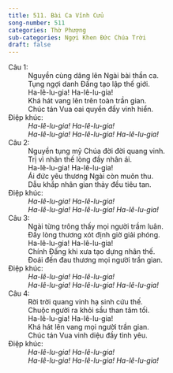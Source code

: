 ```yaml
---
title: 511. Bài Ca Vĩnh Cửu
song-number: 511
categories: Thờ Phượng
sub-categories: Ngợi Khen Đức Chúa Trời
draft: false
---
```

<dl><dt>Câu 1:</dt><dd data-verse="1">Nguyền cùng dâng lên Ngài bài thần ca. <br/>Tụng ngợi danh Đấng tạo lập thế giới. <br/>Ha-lê-lu-gia! Ha-lê-lu-gia! <br/>Khá hát vang lên trên toàn trần gian. <br/>Chúc tán Vua oai quyền đầy vinh hiển. </dd><dt>Điệp khúc:</dt><dd data-chorus="1"><em>Ha-lê-lu-gia! Ha-lê-lu-gia! <br/>Ha-lê-lu-gia! Ha-lê-lu-gia! Ha-lê-lu-gia! </em></dd><dt>Câu 2:</dt><dd data-verse="2">Nguyền tụng mỹ Chúa đời đời quang vinh. <br/>Trị vì nhân thế lòng đầy nhân ái. <br/>Ha-lê-lu-gia! Ha-lê-lu-gia! <br/>Ái đức yêu thương Ngài còn muôn thu. <br/>Dẫu khắp nhân gian thảy đều tiêu tan. </dd><dt>Điệp khúc:</dt><dd data-chorus="1"><em>Ha-lê-lu-gia! Ha-lê-lu-gia! <br/>Ha-lê-lu-gia! Ha-lê-lu-gia! Ha-lê-lu-gia! </em></dd><dt>Câu 3:</dt><dd data-verse="3">Ngài từng trông thấy mọi người trầm luân. <br/>Đầy lòng thương xót định giờ giải phóng. <br/>Ha-lê-lu-gia! Ha-lê-lu-gia! <br/>Chính Đấng khi xưa tạo dựng nhân thế. <br/>Đoái đến đau thương mọi người trần gian. </dd><dt>Điệp khúc:</dt><dd data-chorus="1"><em>Ha-lê-lu-gia! Ha-lê-lu-gia! <br/>Ha-lê-lu-gia! Ha-lê-lu-gia! Ha-lê-lu-gia! </em></dd><dt>Câu 4:</dt><dd data-verse="4">Rời trời quang vinh hạ sinh cứu thế. <br/>Chuộc người ra khỏi sầu than tăm tối. <br/>Ha-lê-lu-gia! Ha-lê-lu-gia! <br/>Khá hát lên vang mọi người trần gian. <br/>Chúc tán Vua vinh diệu đầy tình yêu. </dd><dt>Điệp khúc:</dt><dd data-chorus="1"><em>Ha-lê-lu-gia! Ha-lê-lu-gia! <br/>Ha-lê-lu-gia! Ha-lê-lu-gia! Ha-lê-lu-gia! </em></dd></dl>